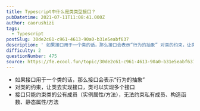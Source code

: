```yaml
---
title: Typescript中什么是类类型接口？
pubDatetime: 2021-07-11T11:08:41.000Z
author: caorushizi
tags:
  - Typescript
postSlug: 30de2c61-c961-4613-90a0-b31e5eabf637
description: ' 如果接口用于一个类的话，那么接口会表示“行为的抽象” 对类的约束，让类去实现接口，类可以实现多个接口 接口只能约束类的公有成员（实例属性/方法），无法约束私有成员、构造函数、静态属性/方法 '
difficulty: 2
questionNumber: 475
source: https://fe.ecool.fun/topic/30de2c61-c961-4613-90a0-b31e5eabf637
---
```


* 如果接口用于一个类的话，那么接口会表示“行为的抽象”
* 对类的约束，让类去实现接口，类可以实现多个接口
* 接口只能约束类的公有成员（实例属性/方法），无法约束私有成员、构造函数、静态属性/方法
